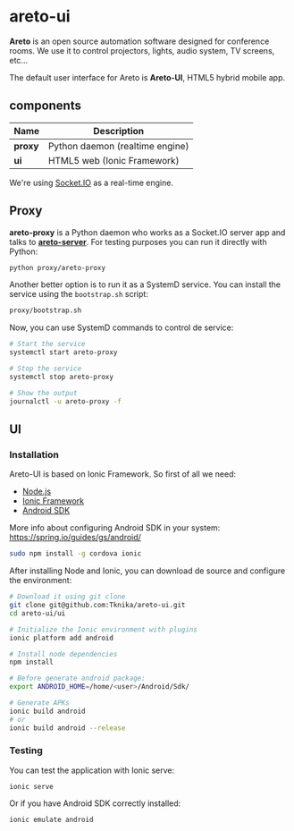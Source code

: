 # areto-ui

**Areto** is an open source automation software designed for conference rooms. We use it to control projectors, lights, audio system, TV screens, etc...

The default user interface for Areto is **Areto-UI**, HTML5 hybrid mobile app.

## components

|Name          | Description                      |
|--------------|----------------------------------|
|**proxy**     | Python daemon (realtime engine)  |
|**ui**        | HTML5 web (Ionic Framework)      |

We're using [Socket.IO](http://socket.io/) as a real-time engine.

## Proxy

**areto-proxy** is a Python daemon who works as a Socket.IO server app and talks to [**areto-server**](https://github.com/Tknika/areto-server). For testing purposes you can run it directly with Python:

```sh
python proxy/areto-proxy
```

Another better option is to run it as a SystemD service. You can install the service using the `bootstrap.sh` script:

```sh
proxy/bootstrap.sh
```

Now, you can use SystemD commands to control de service:

```sh
# Start the service
systemctl start areto-proxy

# Stop the service
systemctl stop areto-proxy

# Show the output
journalctl -u areto-proxy -f
```

## UI

### Installation

Areto-UI is based on Ionic Framework. So first of all we need:
- [Node.js](https://nodejs.org/en/)
- [Ionic Framework](http://ionicframework.com/)
- [Android SDK](http://developer.android.com/sdk/index.html#Other)

More info about configuring Android SDK in your system: https://spring.io/guides/gs/android/

```sh
sudo npm install -g cordova ionic
```

After installing Node and Ionic, you can download de source and configure the environment: 

```sh
# Download it using git clone
git clone git@github.com:Tknika/areto-ui.git
cd areto-ui/ui

# Initialize the Ionic environment with plugins
ionic platform add android

# Install node dependencies
npm install

# Before generate android package:
export ANDROID_HOME=/home/<user>/Android/Sdk/

# Generate APKs
ionic build android
# or
ionic build android --release
```

### Testing

You can test the application with Ionic serve:

```
ionic serve
```

Or if you have Android SDK correctly installed:

```
ionic emulate android
```
